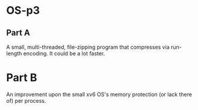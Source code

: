 # OS-p3

## Part A
A small, multi-threaded, file-zipping program that compresses via run-length encoding. It could be a lot faster.

# Part B
An improvement upon the small xv6 OS's memory protection (or lack there of) per process.
